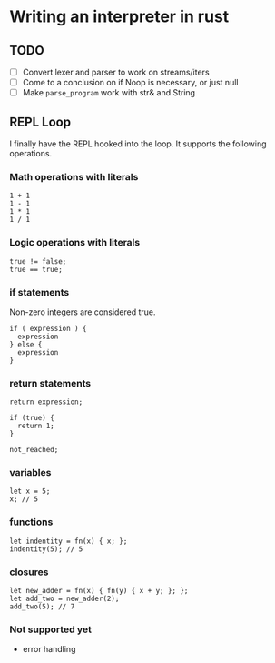 # Writing an interpreter in rust

## TODO
- [ ] Convert lexer and parser to work on streams/iters
- [ ] Come to a conclusion on if Noop is necessary, or just null
- [ ] Make `parse_program` work with str& and String

## REPL Loop
I finally have the REPL hooked into the loop. It supports the following
operations.

### Math operations with literals

```Monkey
1 + 1
1 - 1
1 * 1
1 / 1
```

### Logic operations with literals

```Monkey
true != false;
true == true;
```

### if statements

Non-zero integers are considered true.

```Monkey
if ( expression ) {
  expression
} else {
  expression
}
```

### return statements

```Monkey
return expression;
```

```Monkey
if (true) {
  return 1;
}

not_reached;
```

### variables

```Monkey
let x = 5;
x; // 5
```

### functions

```Monkey
let indentity = fn(x) { x; };
indentity(5); // 5
```

### closures

```Monkey
let new_adder = fn(x) { fn(y) { x + y; }; };
let add_two = new_adder(2);
add_two(5); // 7
```

### Not supported yet

* error handling

